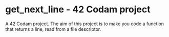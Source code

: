 # get_next_line - 42 Codam project
A 42 Codam project. The aim of this project is to make you code a function that returns a line, read from a file descriptor.
